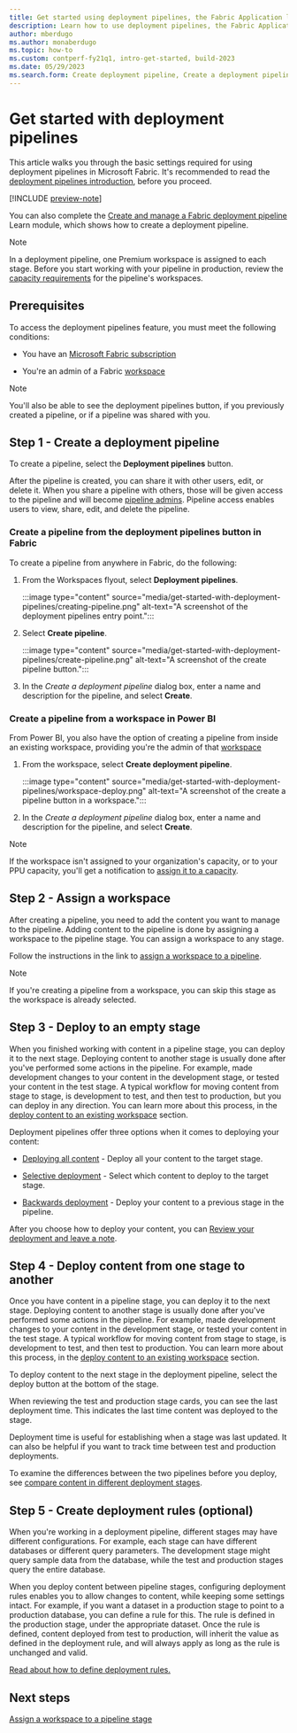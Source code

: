 ```yaml
---
title: Get started using deployment pipelines, the Fabric Application lifecycle management (ALM) tool
description: Learn how to use deployment pipelines, the Fabric Application lifecycle management (ALM) tool
author: mberdugo
ms.author: monaberdugo
ms.topic: how-to
ms.custom: contperf-fy21q1, intro-get-started, build-2023
ms.date: 05/29/2023
ms.search.form: Create deployment pipeline, Create a deployment pipeline, Introduction to Deployment pipelines
---
```


# Get started with deployment pipelines

This article walks you through the basic settings required for using deployment pipelines in Microsoft Fabric. It's recommended to read the [deployment pipelines introduction](intro-to-deployment-pipelines.md), before you proceed.

[!INCLUDE [preview-note](../../includes/preview-note.md)]

You can also complete the [Create and manage a Fabric deployment pipeline](/training/modules/power-bi-deployment-pipelines) Learn module, which shows how to create a deployment pipeline.

>[!NOTE]
>In a deployment pipeline, one Premium workspace is assigned to each stage. Before you start working with your pipeline in production, review the [capacity requirements](../faq.md#what-type-of-capacity-do-i-need) for the pipeline's workspaces.

## Prerequisites

To access the deployment pipelines feature, you must meet the following conditions:

* You have an [Microsoft Fabric subscription](../../enterprise/licenses.md)

* You're an admin of a Fabric [workspace](../../get-started/create-workspaces.md)

>[!NOTE]
> You'll also be able to see the deployment pipelines button, if you previously created a pipeline, or if a pipeline was shared with you.

## Step 1 - Create a deployment pipeline

To create a pipeline, select the **Deployment pipelines** button.

After the pipeline is created, you can share it with other users, edit, or delete it. When you share a pipeline with others, those will be given access to the pipeline and will become [pipeline admins](understand-the-deployment-process.md#permissions). Pipeline access enables users to view, share, edit, and delete the pipeline.

### Create a pipeline from the deployment pipelines button in Fabric

To create a pipeline from anywhere in Fabric, do the following:

1. From the Workspaces flyout, select **Deployment pipelines**.

   :::image type="content" source="media/get-started-with-deployment-pipelines/creating-pipeline.png" alt-text="A screenshot of the deployment pipelines entry point.":::

1. Select **Create pipeline**.

    :::image type="content" source="media/get-started-with-deployment-pipelines/create-pipeline.png" alt-text="A screenshot of the create pipeline button.":::
1. In the *Create a deployment pipeline* dialog box, enter a name and description for the pipeline, and select **Create**.

### Create a pipeline from a workspace in Power BI

From Power BI, you also have the option of creating a pipeline from inside an existing workspace, providing you're the admin of that [workspace](../../get-started/create-workspaces.md)

1. From the workspace, select **Create deployment pipeline**.

    :::image type="content" source="media/get-started-with-deployment-pipelines/workspace-deploy.png" alt-text="A screenshot of the create a pipeline button in a workspace.":::

1. In the *Create a deployment pipeline* dialog box, enter a name and description for the pipeline, and select **Create**.

>[!NOTE]
>If the workspace isn't assigned to your organization's capacity, or to your PPU capacity, you'll get a notification to [assign it to a capacity](/power-bi/enterprise/service-admin-premium-manage#assign-a-workspace-to-a-capacity).  

## Step 2 - Assign a workspace

After creating a pipeline, you need to add the content you want to manage to the pipeline. Adding content to the pipeline is done by assigning a workspace to the pipeline stage. You can assign a workspace to any stage.

Follow the instructions in the link to [assign a workspace to a pipeline](assign-pipeline.md#assign-a-workspace-to-any-vacant-pipeline-stage).

>[!NOTE]
>If you're creating a pipeline from a workspace, you can skip this stage as the workspace is already selected.

## Step 3 - Deploy to an empty stage

When you finished working with content in a pipeline stage, you can deploy it to the next stage. Deploying content to another stage is usually done after you've performed some actions in the pipeline. For example, made development changes to your content in the development stage, or tested your content in the test stage. A typical workflow for moving content from stage to stage, is development to test, and then test to production, but you can deploy in any direction. You can learn more about this process, in the [deploy content to an existing workspace](understand-the-deployment-process.md#deploy-content-to-an-existing-workspace) section.

Deployment pipelines offer three options when it comes to deploying your content:

* [Deploying all content](deploy-content.md#deploy-all-content) - Deploy all your content to the target stage.

* [Selective deployment](deploy-content.md#selective-deployment) - Select which content to deploy to the target stage.

* [Backwards deployment](deploy-content.md#backwards-deployment) - Deploy your content to a previous stage in the pipeline.

After you choose how to deploy your content, you can [Review your deployment and leave a note](deploy-content.md#review-your-deployment-and-leave-a-note).

## Step 4 - Deploy content from one stage to another

Once you have content in a pipeline stage, you can deploy it to the next stage. Deploying content to another stage is usually done after you've performed some actions in the pipeline. For example, made development changes to your content in the development stage, or tested your content in the test stage. A typical workflow for moving content from stage to stage, is development to test, and then test to production. You can learn more about this process, in the [deploy content to an existing workspace](understand-the-deployment-process.md#deploy-content-to-an-existing-workspace) section.

To deploy content to the next stage in the deployment pipeline, select the deploy button at the bottom of the stage.

When reviewing the test and production stage cards, you can see the last deployment time. This indicates the last time content was deployed to the stage.

Deployment time is useful for establishing when a stage was last updated. It can also be helpful if you want to track time between test and production deployments.

To examine the differences between the two pipelines before you deploy, see [compare content in different deployment stages](./compare-pipeline-content.md).

## Step 5 - Create deployment rules (optional)

When you're working in a deployment pipeline, different stages may have different configurations. For example, each stage can have different databases or different query parameters. The development stage might query sample data from the database, while the test and production stages query the entire database.

When you deploy content between pipeline stages, configuring deployment rules enables you to allow changes to content, while keeping some settings intact. For example, if you want a dataset in a production stage to point to a production database, you can define a rule for this. The rule is defined in the production stage, under the appropriate dataset. Once the rule is defined, content deployed from test to production, will inherit the value as defined in the deployment rule, and will always apply as long as the rule is unchanged and valid.

[Read about how to define deployment rules.](create-rules.md)

## Next steps

[Assign a workspace to a pipeline stage](assign-pipeline.md)
